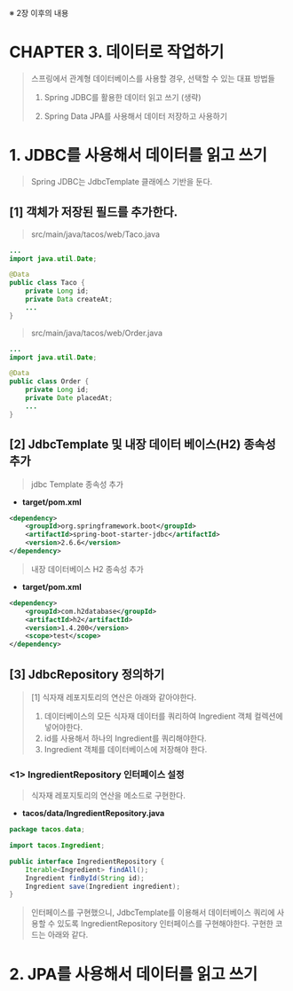 ※ 2장 이후의 내용



# CHAPTER 3. 데이터로 작업하기

> 스프링에서 관계형 데이터베이스를 사용할 경우, 선택할 수 있는 대표 방법들
>
> 
>
> 1. Spring JDBC를 활용한 데이터 읽고 쓰기 (생략)
>
> 2. Spring Data JPA를 사용해서 데이터 저장하고 사용하기





# 1. JDBC를 사용해서 데이터를 읽고 쓰기

> Spring JDBC는 JdbcTemplate 클래에스 기반을 둔다.



## [1] 객체가 저장된 필드를 추가한다.

> src/main/java/tacos/web/Taco.java

```java
...
import java.util.Date;

@Data
public class Taco {
    private Long id;
    private Data createAt;
    ...
}

```

> src/main/java/tacos/web/Order.java

```java
...
import java.util.Date;

@Data
public class Order {
    private Long id;
    private Date placedAt;
    ...
}
```



## [2] JdbcTemplate 및 내장 데이터 베이스(H2) 종속성 추가

> jdbc Template 종속성 추가

- **target/pom.xml**

```xml
<dependency>
    <groupId>org.springframework.boot</groupId>
    <artifactId>spring-boot-starter-jdbc</artifactId>
    <version>2.6.6</version>
</dependency>
```

> 내장 데이터베이스 H2 종속성 추가

- **target/pom.xml**

```xml
<dependency>
    <groupId>com.h2database</groupId>
    <artifactId>h2</artifactId>
    <version>1.4.200</version>
    <scope>test</scope>
</dependency>
```





## [3] JdbcRepository 정의하기

> [1] 식자재 레포지토리의 연산은 아래와 같아야한다.
>
> 
>
> 1. 데이터베이스의 모든 식자재 데이터를 쿼리하여 Ingredient 객체 컬렉션에 넣어야한다.
> 2. id를 사용해서 하나의 Ingredient를 쿼리해야한다.
> 3. Ingredient 객체를 데이터베이스에 저장해야 한다.



### <1> IngredientRepository 인터페이스 설정

> 식자재 레포지토리의 연산을 메소드로 구현한다.



- **tacos/data/IngredientRepository.java**

```java
package tacos.data;

import tacos.Ingredient;

public interface IngredientRepository {
    Iterable<Ingredient> findAll();
    Ingredient finById(String id);
    Ingredient save(Ingredient ingredient);
}

```

> 인터페이스를 구현했으니, JdbcTemplate를 이용해서 데이터베이스 쿼리에 사용할 수 있도록
> IngredientRepository 인터페이스를 구현해야한다. 구현한 코드는 아래와 같다.



>





































# 2. JPA를 사용해서 데이터를 읽고 쓰기